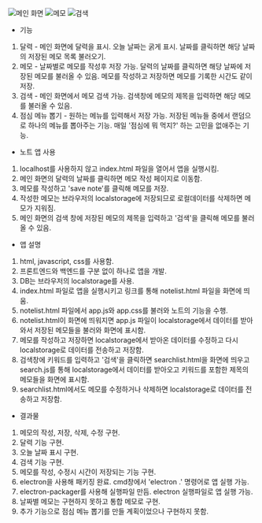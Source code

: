 ![메인 화면](https://github.com/gusalsdmlwlq/SE-2017/blob/master/Noteapp/1.png)
![메모](https://github.com/gusalsdmlwlq/SE-2017/blob/master/Noteapp/2.png)
![검색](https://github.com/gusalsdmlwlq/SE-2017/blob/master/Noteapp/3.png)
* 기능
1. 달력 - 메인 화면에 달력을 표시. 
          오늘 날짜는 굵게 표시. 
          날짜를 클릭하면 해당 날짜의 저장된 메모 목록 불러오기.
2. 메모 - 날짜별로 메모를 작성후 저장 가능. 
          달력의 날짜를 클릭하면 해당 날짜에 저장된 메모를 불러올 수 있음.
          메모를 작성하고 저장하면 메모를 기록한 시간도 같이 저장.
3. 검색 - 메인 화면에서 메모 검색 가능. 
          검색창에 메모의 제목을 입력하면 해당 메모를 불러올 수 있음.
4. 점심 메뉴 뽑기 - 원하는 메뉴를 입력해서 저장 가능. 
                   저장된 메뉴들 중에서 랜덤으로 하나의 메뉴를 뽑아주는 기능.
                   매일 '점심에 뭐 먹지?' 하는 고민을 없애주는 기능.

* 노트 앱 사용
1. localhost를 사용하지 않고 index.html 파일을 열어서 앱을 실행시킴.
2. 메인 화면의 달력의 날짜를 클릭하면 메모 작성 페이지로 이동함.
3. 메모를 작성하고 'save note'를 클릭해 메모를 저장.
4. 작성한 메모는 브라우저의 localstorage에 저장되므로 로컬데이터를 삭제하면 메모가 지워짐.
5. 메인 화면의 검색 창에 저장된 메모의 제목을 입력하고 '검색'을 클릭해 메모를 불러올 수 있음.

* 앱 설명
1. html, javascript, css를 사용함.
2. 프론트엔드와 백엔드를 구분 없이 하나로 앱을 개발.
3. DB는 브라우저의 localstorage를 사용.
4. index.html 파일로 앱을 실행시키고 링크를 통해 notelist.html 파일을 화면에 띄움.
5. notelist.html 파일에서 app.js와 app.css를 불러와 노트의 기능을 수행.
6. notelist.html이 화면에 띄워지면 app.js 파일이 localstorage에서 데이터를 받아와서 저장된 메모들을 불러와 화면에 표시함.
7. 메모를 작성하고 저장하면 localstorage에서 받아온 데이터를 수정하고 다시 localstorage로 데이터를 전송하고 저장함.
8. 검색창에 키워드를 입력하고 '검색'을 클릭하면 searchlist.html을 화면에 띄우고 search.js를 통해 localstorage에서 데이터를 
   받아오고 키워드를 포함한 제목의 메모들을 화면에 표시함.
9. searchlist.html에서도 메모를 수정하거나 삭제하면 localstorage로 데이터를 전송하고 저장함.

* 결과물
1. 메모의 작성, 저장, 삭제, 수정 구현.
2. 달력 기능 구현.
3. 오늘 날짜 표시 구현.
4. 검색 기능 구현.
5. 메모를 작성, 수정시 시간이 저장되는 기능 구현.
6. electron을 사용해 패키징 완료. cmd창에서 'electron .' 명령어로 앱 실행 가능.
7. electron-packager를 사용해 실행파일 만듬. electron 실행파일로 앱 실행 가능.
8. 날짜별 메모는 구현하지 못하고 통합 메모로 구현.
9. 추가 기능으로 점심 메뉴 뽑기를 만들 계획이었으나 구현하지 못함.
